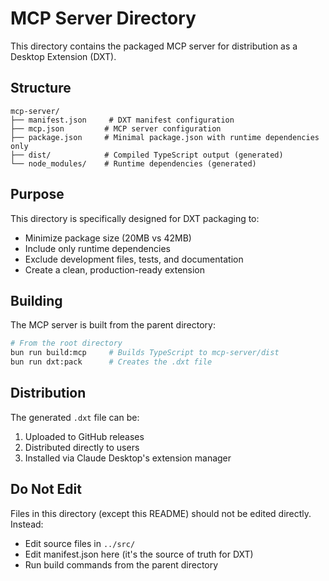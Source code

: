 # MCP Server Directory

This directory contains the packaged MCP server for distribution as a Desktop Extension (DXT).

## Structure

```
mcp-server/
├── manifest.json     # DXT manifest configuration
├── mcp.json         # MCP server configuration
├── package.json     # Minimal package.json with runtime dependencies only
├── dist/            # Compiled TypeScript output (generated)
└── node_modules/    # Runtime dependencies (generated)
```

## Purpose

This directory is specifically designed for DXT packaging to:
- Minimize package size (20MB vs 42MB)
- Include only runtime dependencies
- Exclude development files, tests, and documentation
- Create a clean, production-ready extension

## Building

The MCP server is built from the parent directory:

```bash
# From the root directory
bun run build:mcp     # Builds TypeScript to mcp-server/dist
bun run dxt:pack      # Creates the .dxt file
```

## Distribution

The generated `.dxt` file can be:
1. Uploaded to GitHub releases
2. Distributed directly to users
3. Installed via Claude Desktop's extension manager

## Do Not Edit

Files in this directory (except this README) should not be edited directly. Instead:
- Edit source files in `../src/`
- Edit manifest.json here (it's the source of truth for DXT)
- Run build commands from the parent directory